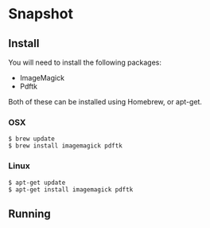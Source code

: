 # Snapshot

## Install

You will need to install the following packages:

- ImageMagick
- Pdftk

Both of these can be installed using Homebrew, or apt-get.

### OSX

```
$ brew update
$ brew install imagemagick pdftk
```

### Linux

```
$ apt-get update
$ apt-get install imagemagick pdftk
```


## Running